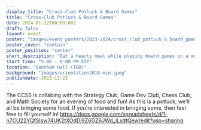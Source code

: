 ```yaml
---
display_title: "Cross-Club Potluck & Board Games"
title: "Cross-Club Potluck & Board Games"
date: 2024-01-22T00:00:00Z
draft: false
layout: event
poster: "images/event_posters/2023-2024/cross_club_potluck_&_board_games_night.jpg"
poster_cover: "contain"
poster_position: "center"
short_description: "Eat a hearty meal while playing board games in a multi-club collab"
start_time: "5:00 - 8:00 PM EST"
location: "Southam Hall (TBD)"
background: "images/orientation2018-min.jpeg"
publishdate: 2023-12-22
---
```

The CCSS is collabing with the Strategy Club, Game Dev Club, Chess Club, and Math Society for an evening of food and fun! As this is a potluck, we'll all be bringing some food. If you're interested in bringing some, then feel free to fill yourself in!
https://docs.google.com/spreadsheets/d/1-n7CU22YQfSIsw74UK2tXOdDj9Z6GZ6JWd_iLxdtQew/edit?usp=sharing